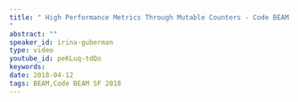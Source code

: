 ```yaml
---
title: " High Performance Metrics Through Mutable Counters - Code BEAM SF 2018
"
abstract: ""
speaker_id: irina-guberman
type: video
youtube_id: peKLuq-tdQo
keywords: 
date: 2018-04-12
tags: BEAM,Code BEAM SF 2018
---
```



